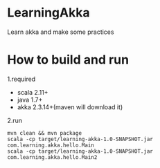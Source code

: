 # LearningAkka
Learn akka and make some practices

# How to build and run
1.required<br/>

* scala 2.11+
* java 1.7+
* akka 2.3.14+(maven will download it)

2.run<br/>

```shell
mvn clean && mvn package
scala -cp target/learning-akka-1.0-SNAPSHOT.jar com.learning.akka.hello.Main
scala -cp target/learning-akka-1.0-SNAPSHOT.jar com.learning.akka.hello.Main2
```
